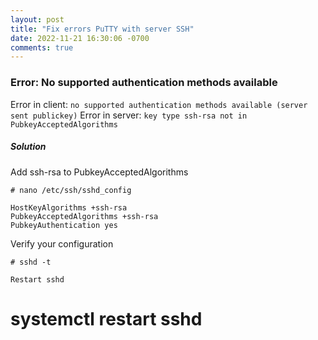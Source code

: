 ```yaml
---
layout: post
title: "Fix errors PuTTY with server SSH"
date: 2022-11-21 16:30:06 -0700
comments: true
---
```


### Error: No supported authentication methods available

Error in client: `no supported authentication methods available (server sent publickey)`
Error in server: `key type ssh-rsa not in PubkeyAcceptedAlgorithms`

##### Solution

Add ssh-rsa to PubkeyAcceptedAlgorithms
```
# nano /etc/ssh/sshd_config

HostKeyAlgorithms +ssh-rsa
PubkeyAcceptedAlgorithms +ssh-rsa
PubkeyAuthentication yes
```

Verify your configuration
```
# sshd -t

Restart sshd
```
# systemctl restart sshd
```

